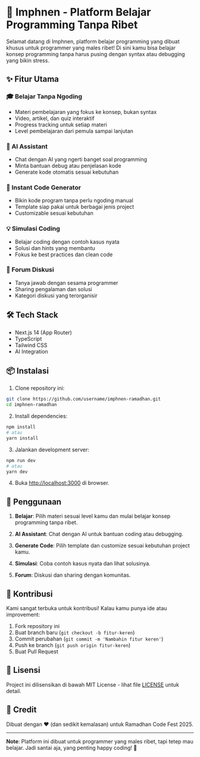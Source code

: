 # 🦥 Imphnen - Platform Belajar Programming Tanpa Ribet

Selamat datang di Imphnen, platform belajar programming yang dibuat khusus untuk programmer yang males ribet! Di sini kamu bisa belajar konsep programming tanpa harus pusing dengan syntax atau debugging yang bikin stress.

## ✨ Fitur Utama

### 🎓 Belajar Tanpa Ngoding
- Materi pembelajaran yang fokus ke konsep, bukan syntax
- Video, artikel, dan quiz interaktif
- Progress tracking untuk setiap materi
- Level pembelajaran dari pemula sampai lanjutan

### 🤖 AI Assistant
- Chat dengan AI yang ngerti banget soal programming
- Minta bantuan debug atau penjelasan kode
- Generate kode otomatis sesuai kebutuhan

### 🚀 Instant Code Generator
- Bikin kode program tanpa perlu ngoding manual
- Template siap pakai untuk berbagai jenis project
- Customizable sesuai kebutuhan

### 💡 Simulasi Coding
- Belajar coding dengan contoh kasus nyata
- Solusi dan hints yang membantu
- Fokus ke best practices dan clean code

### 💬 Forum Diskusi
- Tanya jawab dengan sesama programmer
- Sharing pengalaman dan solusi
- Kategori diskusi yang terorganisir

## 🛠️ Tech Stack

- Next.js 14 (App Router)
- TypeScript
- Tailwind CSS
- AI Integration

## 📦 Instalasi

1. Clone repository ini:
```bash
git clone https://github.com/username/imphnen-ramadhan.git
cd imphnen-ramadhan
```

2. Install dependencies:
```bash
npm install
# atau
yarn install
```

3. Jalankan development server:
```bash
npm run dev
# atau
yarn dev
```

4. Buka [http://localhost:3000](http://localhost:3000) di browser.

## 🎯 Penggunaan

1. **Belajar**: Pilih materi sesuai level kamu dan mulai belajar konsep programming tanpa ribet.

2. **AI Assistant**: Chat dengan AI untuk bantuan coding atau debugging.

3. **Generate Code**: Pilih template dan customize sesuai kebutuhan project kamu.

4. **Simulasi**: Coba contoh kasus nyata dan lihat solusinya.

5. **Forum**: Diskusi dan sharing dengan komunitas.

## 🤝 Kontribusi

Kami sangat terbuka untuk kontribusi! Kalau kamu punya ide atau improvement:

1. Fork repository ini
2. Buat branch baru (`git checkout -b fitur-keren`)
3. Commit perubahan (`git commit -m 'Nambahin fitur keren'`)
4. Push ke branch (`git push origin fitur-keren`)
5. Buat Pull Request

## 📝 Lisensi

Project ini dilisensikan di bawah MIT License - lihat file [LICENSE](LICENSE) untuk detail.

## 🙏 Credit

Dibuat dengan ❤️ (dan sedikit kemalasan) untuk Ramadhan Code Fest 2025.

---

**Note**: Platform ini dibuat untuk programmer yang males ribet, tapi tetep mau belajar. Jadi santai aja, yang penting happy coding! 🎉
